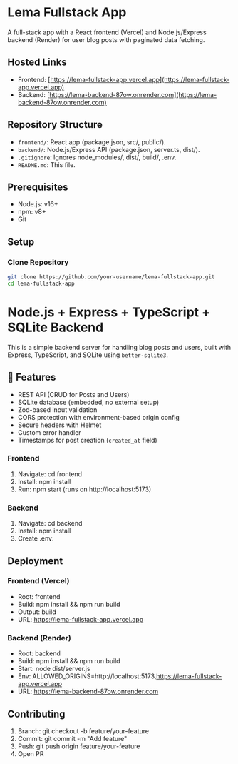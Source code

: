 # Lema Fullstack App

A full-stack app with a React frontend (Vercel) and Node.js/Express backend (Render) for user blog posts with paginated data fetching.

## Hosted Links

- Frontend: [https://lema-fullstack-app.vercel.app](https://lema-fullstack-app.vercel.app)
- Backend: [https://lema-backend-87ow.onrender.com](https://lema-backend-87ow.onrender.com)

## Repository Structure

- `frontend/`: React app (package.json, src/, public/).
- `backend/`: Node.js/Express API (package.json, server.ts, dist/).
- `.gitignore`: Ignores node_modules/, dist/, build/, .env.
- `README.md`: This file.

## Prerequisites

- Node.js: v16+
- npm: v8+
- Git

## Setup

### Clone Repository

```bash
git clone https://github.com/your-username/lema-fullstack-app.git
cd lema-fullstack-app
```

# Node.js + Express + TypeScript + SQLite Backend

This is a simple backend server for handling blog posts and users, built with Express, TypeScript, and SQLite using `better-sqlite3`.

## 🚀 Features

- REST API (CRUD for Posts and Users)
- SQLite database (embedded, no external setup)
- Zod-based input validation
- CORS protection with environment-based origin config
- Secure headers with Helmet
- Custom error handler
- Timestamps for post creation (`created_at` field)

### Frontend

1.  Navigate: cd frontend
2.  Install: npm install
3.  Run: npm start (runs on http://localhost:5173)

### Backend

1.  Navigate: cd backend
2.  Install: npm install
3.  Create .env:

## Deployment

### Frontend (Vercel)

- Root: frontend
- Build: npm install && npm run build
- Output: build
- URL: <https://lema-fullstack-app.vercel.app>

### Backend (Render)

- Root: backend
- Build: npm install && npm run build
- Start: node dist/server.js
- Env: ALLOWED_ORIGINS=http://localhost:5173,https://lema-fullstack-app.vercel.app
- URL: <https://lema-backend-87ow.onrender.com>

## Contributing

1.  Branch: git checkout -b feature/your-feature
2.  Commit: git commit -m "Add feature"
3.  Push: git push origin feature/your-feature
4.  Open PR
